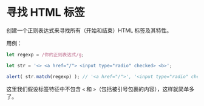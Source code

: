 # 寻找 HTML 标签

创建一个正则表达式来寻找所有（开始和结束）HTML 标签及其特性。

用例：

```js run
let regexp = /你的正则表达式/g;

let str = '<> <a href="/"> <input type="radio" checked> <b>';

alert( str.match(regexp) ); // '<a href="/">', '<input type="radio" checked>', '<b>'
```

这里我们假设标签特征中不包含 `<` 和 `>`（包括被引号包裹的内容），这样就简单多了。
